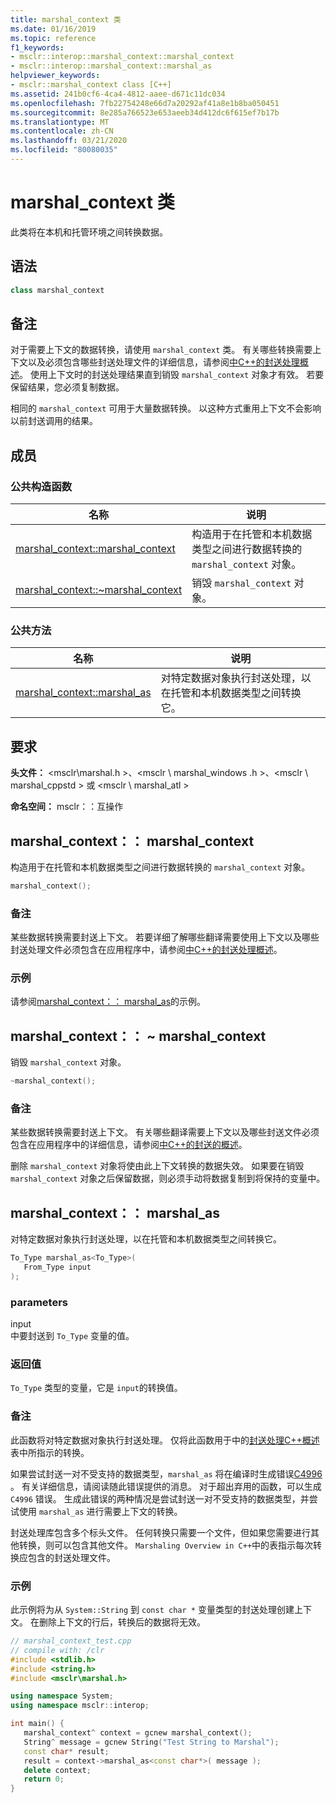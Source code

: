 ```yaml
---
title: marshal_context 类
ms.date: 01/16/2019
ms.topic: reference
f1_keywords:
- msclr::interop::marshal_context::marshal_context
- msclr::interop::marshal_context::marshal_as
helpviewer_keywords:
- msclr::marshal_context class [C++]
ms.assetid: 241b0cf6-4ca4-4812-aaee-d671c11dc034
ms.openlocfilehash: 7fb22754248e66d7a20292af41a8e1b8ba050451
ms.sourcegitcommit: 8e285a766523e653aeeb34d412dc6f615ef7b17b
ms.translationtype: MT
ms.contentlocale: zh-CN
ms.lasthandoff: 03/21/2020
ms.locfileid: "80080035"
---
```

# <a name="marshal_context-class"></a>marshal_context 类

此类将在本机和托管环境之间转换数据。

## <a name="syntax"></a>语法

```cpp
class marshal_context
```

## <a name="remarks"></a>备注

对于需要上下文的数据转换，请使用 `marshal_context` 类。 有关哪些转换需要上下文以及必须包含哪些封送处理文件的详细信息，请参阅[中C++的封送处理概述](../dotnet/overview-of-marshaling-in-cpp.md)。 使用上下文时的封送处理结果直到销毁 `marshal_context` 对象才有效。 若要保留结果，您必须复制数据。

相同的 `marshal_context` 可用于大量数据转换。 以这种方式重用上下文不会影响以前封送调用的结果。

## <a name="members"></a>成员

### <a name="public-constructors"></a>公共构造函数

|名称|说明|
|---------|-----------|
|[marshal_context::marshal_context](#marshal-context)|构造用于在托管和本机数据类型之间进行数据转换的 `marshal_context` 对象。|
|[marshal_context::~marshal_context](#tilde-marshal-context)|销毁 `marshal_context` 对象。|

### <a name="public-methods"></a>公共方法

|名称|说明|
|---------|-----------|
|[marshal_context::marshal_as](#marshal-as)|对特定数据对象执行封送处理，以在托管和本机数据类型之间转换它。|

## <a name="requirements"></a>要求

**头文件：** \<msclr\marshal.h >、\<msclr \ marshal_windows .h >、\<msclr \ marshal_cppstd > 或 \<msclr \ marshal_atl >

**命名空间：** msclr：：互操作

## <a name="marshal_contextmarshal_context"></a><a name="marshal-context"></a>marshal_context：： marshal_context

构造用于在托管和本机数据类型之间进行数据转换的 `marshal_context` 对象。

```cpp
marshal_context();
```

### <a name="remarks"></a>备注

某些数据转换需要封送上下文。 若要详细了解哪些翻译需要使用上下文以及哪些封送处理文件必须包含在应用程序中，请参阅[中C++的封送处理概述](../dotnet/overview-of-marshaling-in-cpp.md)。

### <a name="example"></a>示例

请参阅[marshal_context：： marshal_as](../dotnet/marshal-context-marshal-as.md)的示例。

## <a name="marshal_contextmarshal_context"></a><a name="tilde-marshal-context"></a>marshal_context：： ~ marshal_context

销毁 `marshal_context` 对象。

```cpp
~marshal_context();
```

### <a name="remarks"></a>备注

某些数据转换需要封送上下文。 有关哪些翻译需要上下文以及哪些封送文件必须包含在应用程序中的详细信息，请参阅[中C++的封送的概述](../dotnet/overview-of-marshaling-in-cpp.md)。

删除 `marshal_context` 对象将使由此上下文转换的数据失效。 如果要在销毁 `marshal_context` 对象之后保留数据，则必须手动将数据复制到将保持的变量中。

## <a name="marshal_contextmarshal_as"></a><a name="marshal-as"></a>marshal_context：： marshal_as

对特定数据对象执行封送处理，以在托管和本机数据类型之间转换它。

```cpp
To_Type marshal_as<To_Type>(
   From_Type input
);
```

### <a name="parameters"></a>parameters

input<br/>
中要封送到 `To_Type` 变量的值。

### <a name="return-value"></a>返回值

`To_Type` 类型的变量，它是 `input`的转换值。

### <a name="remarks"></a>备注

此函数将对特定数据对象执行封送处理。 仅将此函数用于中的[封送处理C++概述](../dotnet/overview-of-marshaling-in-cpp.md)表中所指示的转换。

如果尝试封送一对不受支持的数据类型，`marshal_as` 将在编译时生成错误[C4996](../error-messages/compiler-warnings/compiler-warning-level-3-c4996.md) 。 有关详细信息，请阅读随此错误提供的消息。 对于超出弃用的函数，可以生成 `C4996` 错误。 生成此错误的两种情况是尝试封送一对不受支持的数据类型，并尝试使用 `marshal_as` 进行需要上下文的转换。

封送处理库包含多个标头文件。 任何转换只需要一个文件，但如果您需要进行其他转换，则可以包含其他文件。 `Marshaling Overview in C++`中的表指示每次转换应包含的封送处理文件。

### <a name="example"></a>示例

此示例将为从 `System::String` 到 `const char *` 变量类型的封送处理创建上下文。 在删除上下文的行后，转换后的数据将无效。

```cpp
// marshal_context_test.cpp
// compile with: /clr
#include <stdlib.h>
#include <string.h>
#include <msclr\marshal.h>

using namespace System;
using namespace msclr::interop;

int main() {
   marshal_context^ context = gcnew marshal_context();
   String^ message = gcnew String("Test String to Marshal");
   const char* result;
   result = context->marshal_as<const char*>( message );
   delete context;
   return 0;
}
```